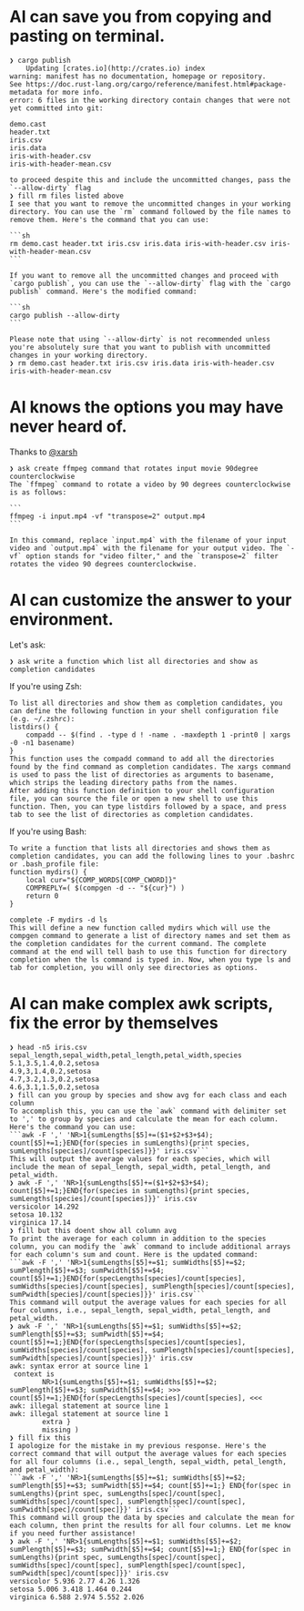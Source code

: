 # AI can save you from copying and pasting on terminal.

````shell
❯ cargo publish
    Updating [crates.io](http://crates.io) index
warning: manifest has no documentation, homepage or repository.
See https://doc.rust-lang.org/cargo/reference/manifest.html#package-metadata for more info.
error: 6 files in the working directory contain changes that were not yet committed into git:

demo.cast
header.txt
iris.csv
iris.data
iris-with-header.csv
iris-with-header-mean.csv

to proceed despite this and include the uncommitted changes, pass the `--allow-dirty` flag
❯ fill rm files listed above
I see that you want to remove the uncommitted changes in your working directory. You can use the `rm` command followed by the file names to remove them. Here's the command that you can use:

```sh
rm demo.cast header.txt iris.csv iris.data iris-with-header.csv iris-with-header-mean.csv
```

If you want to remove all the uncommitted changes and proceed with `cargo publish`, you can use the `--allow-dirty` flag with the `cargo publish` command. Here's the modified command:

```sh
cargo publish --allow-dirty
```

Please note that using `--allow-dirty` is not recommended unless you're absolutely sure that you want to publish with uncommitted changes in your working directory.
❯ rm demo.cast header.txt iris.csv iris.data iris-with-header.csv iris-with-header-mean.csv
````

# AI knows the options you may have never heard of.

Thanks to [@xarsh](https://github.com/xarsh)

````shell
❯ ask create ffmpeg command that rotates input movie 90degree counterclockwise
The `ffmpeg` command to rotate a video by 90 degrees counterclockwise is as follows:

```
ffmpeg -i input.mp4 -vf "transpose=2" output.mp4
```

In this command, replace `input.mp4` with the filename of your input video and `output.mp4` with the filename for your output video. The `-vf` option stands for "video filter," and the `transpose=2` filter rotates the video 90 degrees counterclockwise.
````

# AI can customize the answer to your environment.

Let's ask:

```shell
❯ ask write a function which list all directories and show as completion candidates
```

If you're using Zsh:
````shell
To list all directories and show them as completion candidates, you can define the following function in your shell configuration file (e.g. ~/.zshrc):
listdirs() {
    compadd -- $(find . -type d ! -name . -maxdepth 1 -print0 | xargs -0 -n1 basename)
}
This function uses the compadd command to add all the directories found by the find command as completion candidates. The xargs command is used to pass the list of directories as arguments to basename, which strips the leading directory paths from the names.
After adding this function definition to your shell configuration file, you can source the file or open a new shell to use this function. Then, you can type listdirs followed by a space, and press tab to see the list of directories as completion candidates.
````

If you're using Bash:
````shell
To write a function that lists all directories and shows them as completion candidates, you can add the following lines to your .bashrc or .bash_profile file:
function mydirs() {
    local cur="${COMP_WORDS[COMP_CWORD]}"
    COMPREPLY=( $(compgen -d -- "${cur}") )
    return 0
}

complete -F mydirs -d ls
This will define a new function called mydirs which will use the compgen command to generate a list of directory names and set them as the completion candidates for the current command. The complete command at the end will tell bash to use this function for directory completion when the ls command is typed in. Now, when you type ls and tab for completion, you will only see directories as options.
````

# AI can make complex awk scripts, fix the error by themselves

````
❯ head -n5 iris.csv
sepal_length,sepal_width,petal_length,petal_width,species
5.1,3.5,1.4,0.2,setosa
4.9,3,1.4,0.2,setosa
4.7,3.2,1.3,0.2,setosa
4.6,3.1,1.5,0.2,setosa
❯ fill can you group by species and show avg for each class and each column
To accomplish this, you can use the `awk` command with delimiter set to ',' to group by species and calculate the mean for each column. Here's the command you can use:
```awk -F ',' 'NR>1{sumLengths[$5]+=($1+$2+$3+$4); count[$5]+=1;}END{for(species in sumLengths){print species, sumLengths[species]/count[species]}}' iris.csv```
This will output the average values for each species, which will include the mean of sepal_length, sepal_width, petal_length, and petal_width.
❯ awk -F ',' 'NR>1{sumLengths[$5]+=($1+$2+$3+$4); count[$5]+=1;}END{for(species in sumLengths){print species, sumLengths[species]/count[species]}}' iris.csv
versicolor 14.292
setosa 10.132
virginica 17.14
❯ fill but this doent show all column avg
To print the average for each column in addition to the species column, you can modify the `awk` command to include additional arrays for each column's sum and count. Here is the updated command:
```awk -F ',' 'NR>1{sumLengths[$5]+=$1; sumWidths[$5]+=$2; sumPlength[$5]+=$3; sumPwidth[$5]+=$4; count[$5]+=1;}END{for(specLengths[species]/count[species], sumWidths[species]/count[species], sumPlength[species]/count[species], sumPwidth[species]/count[species]}}' iris.csv```
This command will output the average values for each species for all four columns, i.e., sepal_length, sepal_width, petal_length, and petal_width.
❯ awk -F ',' 'NR>1{sumLengths[$5]+=$1; sumWidths[$5]+=$2; sumPlength[$5]+=$3; sumPwidth[$5]+=$4; count[$5]+=1;}END{for(specLengths[species]/count[species], sumWidths[species]/count[species], sumPlength[species]/count[species], sumPwidth[species]/count[species]}}' iris.csv
awk: syntax error at source line 1
 context is
        NR>1{sumLengths[$5]+=$1; sumWidths[$5]+=$2; sumPlength[$5]+=$3; sumPwidth[$5]+=$4; >>>  count[$5]+=1;}END{for(specLengths[species]/count[species], <<<
awk: illegal statement at source line 1
awk: illegal statement at source line 1
        extra }
        missing )
❯ fill fix this
I apologize for the mistake in my previous response. Here's the correct command that will output the average values for each species for all four columns (i.e., sepal_length, sepal_width, petal_length, and petal_width):
```awk -F ',' 'NR>1{sumLengths[$5]+=$1; sumWidths[$5]+=$2; sumPlength[$5]+=$3; sumPwidth[$5]+=$4; count[$5]+=1;} END{for(spec in sumLengths){print spec, sumLengths[spec]/count[spec], sumWidths[spec]/count[spec], sumPlength[spec]/count[spec], sumPwidth[spec]/count[spec]}}' iris.csv```
This command will group the data by species and calculate the mean for each column, then print the results for all four columns. Let me know if you need further assistance!
❯ awk -F ',' 'NR>1{sumLengths[$5]+=$1; sumWidths[$5]+=$2; sumPlength[$5]+=$3; sumPwidth[$5]+=$4; count[$5]+=1;} END{for(spec in sumLengths){print spec, sumLengths[spec]/count[spec], sumWidths[spec]/count[spec], sumPlength[spec]/count[spec], sumPwidth[spec]/count[spec]}}' iris.csv
versicolor 5.936 2.77 4.26 1.326
setosa 5.006 3.418 1.464 0.244
virginica 6.588 2.974 5.552 2.026
````
